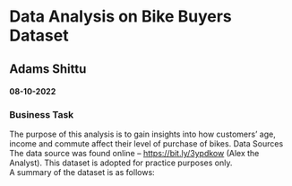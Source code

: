 # Data Analysis on Bike Buyers Dataset 
## Adams Shittu 
#### 08-10-2022 
### Business Task 
The purpose of this analysis is to gain insights into how customers’ age, income and commute affect their level of purchase of bikes. 
Data Sources 
The data source was found online – https://bit.ly/3ypdkow (Alex the Analyst). This dataset is adopted for practice purposes only. \
A summary of the dataset is as follows: 


